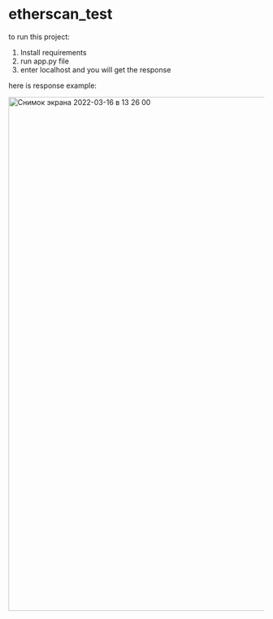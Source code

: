 # etherscan_test

to run this project:

1. Install requirements
2. run app.py file
3. enter localhost and you will get the response

here is response example:

<img width="1011" alt="Снимок экрана 2022-03-16 в 13 26 00" src="https://user-images.githubusercontent.com/74615964/158595622-1a67a837-4ae2-44d3-adb2-9413a51dbb30.png">
